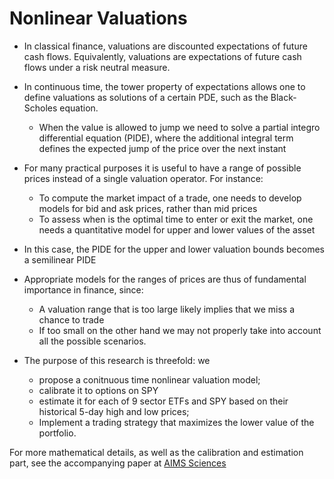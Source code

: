 # Nonlinear Valuations

- In classical finance, valuations are discounted expectations of future cash flows. Equivalently, valuations are expectations of future cash flows under a risk neutral measure.

- In continuous time, the tower property of expectations allows one to define valuations as solutions of a certain PDE, such as the Black-Scholes equation.
  - When the value is allowed to jump we need to solve a partial integro differential equation (PIDE), where the additional integral term defines the expected jump of the price over the next instant

- For many practical purposes it is useful to have a range of possible prices instead of a single valuation operator. For instance:
  - To compute the market impact of a trade, one needs to develop models for bid and ask prices, rather than mid prices
  - To assess when is the optimal time to enter or exit the market, one needs a quantitative model for upper and lower values of the asset

- In this case, the PIDE for the upper and lower valuation bounds becomes a semilinear PIDE

- Appropriate models for the ranges of prices are thus of fundamental importance in finance, since:
  - A valuation range that is too large likely implies that we miss a chance to trade
  - If too small on the other hand we may not properly take into account all the possible scenarios.
 
- The purpose of this research is threefold: we
  - propose a conitnuous time nonlinear valuation model;
  - calibrate it to options on SPY
  - estimate it for each of 9 sector ETFs and SPY based on their historical 5-day high and low prices;
  - Implement a trading strategy that maximizes the lower value of the portfolio.

For more mathematical details, as well as the calibration and estimation part, see the accompanying paper at [AIMS Sciences](https://www.aimsciences.org/article/doi/10.3934/fmf.2023021)
